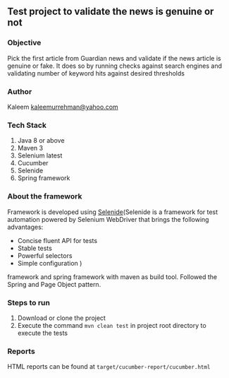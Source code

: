 ## Test project to validate the news is genuine or not

### Objective
Pick the first article from Guardian news and validate if the news article is genuine or fake.
It does so by running checks against search engines and validating number of keyword hits against desired thresholds

### Author
Kaleem  [kaleemurrehman@yahoo.com](kaleemurrehman@yahoo.com)

### Tech Stack
1) Java 8 or above
2) Maven 3
3) Selenium latest
4) Cucumber
5) Selenide
6) Spring framework

### About the framework
Framework is developed using [Selenide](https://selenide.org/)(Selenide is a framework for test automation powered by Selenium WebDriver that brings the following advantages:
* Concise fluent API for tests 
* Stable tests 
* Powerful selectors 
* Simple configuration
)

framework and spring framework with maven as build tool. Followed the Spring and Page Object pattern.

### Steps to run
1) Download or clone the project
2) Execute the command `mvn clean test` in project root directory to execute the tests

### Reports
HTML reports can be found at `target/cucumber-report/cucumber.html`
